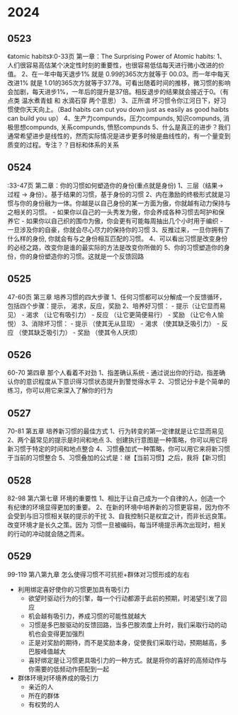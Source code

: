 # 2024
## 0523
《atomic habits》:0-33页 第一章：The Surprising Power of Atomic habits:
1、人们很容易高估某个决定性时刻的重要性，也很容易低估每天进行微小改进的价值。
2、在一年中每天退步1%  就是 0.99的365次方就等于 00.03。而一年中每天改进1% 就是 1.01的365次方就等于37.78。可看出随着时间的推移，微习惯的影响会加剧，每天进步1%，一年后的提升是37倍。相反退步的结果就会接近于0。（有点类 温水煮青蛙 和 水滴石穿 两个意思）
3、正所谓 坏习惯令你江河日下，好习惯使你天天向上。（Bad habits can cut you down just as easily as good haibts can build you up）
4、生产力compunds，压力compunds,  知识compunds, 消极思想compunds,   关系compunds,  愤怒compunds
5、什么是真正的进步？我们通常希望进步是线性的，然而实际情况是进步更多时候是曲线性的，有一个量变到质变的过程。专注？？目标和体系的关系


## 0524
<atomic hiabits>:33-47页 第二章：你的习惯如何塑造你的身份(重点就是身份)
1、三层（结果-> 过程 -> 身份）。基于结果的习惯，基于身份的习惯
2、内在激励的终极形式就是习惯与你的身份融为一体。你越是以自己身份的某一方面为傲，你就越有动力保持与之相关的习惯。
    - 如果你以自己的一头秀发为傲，你会养成各种习惯去呵护和保养它
    - 如果你以自己织的围巾为傲，你会更有可能每周抽出几个小时用于编织
    - 一旦涉及你的自豪，你就会尽心尽力的保持你的习惯
3、反推过来，一旦你拥有了什么样的身份, 你就会有与之身份相互匹配的习惯。
4、可以看出习惯是改变身份的必经之路，改变你是谁的最实际的方法是改变你所做的
5、你的习惯塑造你的身份，你的身份塑造你的习惯。这就是一个反馈回路

## 0525
47-60页 第三章 培养习惯的四大步骤
1、任何习惯都可以分解成一个反馈循环，包括四个步骤：提示， 渴求，反应，奖励
2、培养好习惯：
    - 提示（让它显而易见）
    - 渴求 （让它有吸引力）
    - 反应 （让它更简便易行）
    - 奖励 （让它令人愉悦）
3、消除坏习惯：
    - 提示 （使其无从显现）
    - 渴求 （使其缺乏吸引力）
    - 反应  （使其缺乏吸引力）
    - 奖励 （使其令人厌烦）

## 0526
60-70 第四章 那个人看着不对劲
1、指差确认系统
    - 通过说出你的行动，指差确认你的意识程度从下意识得习惯状态提升到警觉得水平
2、习惯记分卡是个简单的练习，你可以用它来深入了解你的行为

## 0527
70-81 第五章 培养新习惯的最佳方式
1、行为转变的第一定律就是让它显而易见
2、两个最常见的提示是时间和地点
3、创建执行意图是一种策略，你可以用它将新习惯于特定的时间和地点整合
4、习惯叠加式一种策略，你可以用它来将新习惯于当前的习惯整合
5、习惯叠加的公式是：继【当前习惯】之后，我将【新习惯]

## 0528
82-98 第六第七章 环境的重要性
1、相比于让自己成为一个自律的人，创造一个有纪律的环境显得更加的重要。
2、在新的环境中培养新的习惯更容易，因为你不会受到与旧习惯相关联的提示的干扰
3、自我控制只是权宜之计，而非长远良策。改变环境才是长久之策。因为 习惯一旦被编码，每当环境提示再次出现时，相关的行动的冲动就会随之而来。

## 0529
99-119 第八第九章 怎么使得习惯不可抗拒+群体对习惯形成的左右
- 利用绑定喜好使你的习惯更加具有吸引力
    - 欲望时驱动行为的引擎，每一个行动都源于此前的预期，时渴望引发了回应
    - 机会越有吸引力，养成习惯的可能性就越大
    - 习惯是多巴胺驱动的反馈回路，当多巴胺浓度上升时，我们采取行动的动机也会变得更加强烈
    - 正是对奖励的期待，而不是奖励本身，促使我们采取行动，预期越高，多巴胺峰值越大
    - 喜好绑定是让习惯更具吸引力的一种方式。就是将你的喜好的高频动作与你需要的低频动作搭配到一起
- 群体环境对环境养成的吸引力
    - 亲近的人
    - 所在的群体
    - 有权势的人

